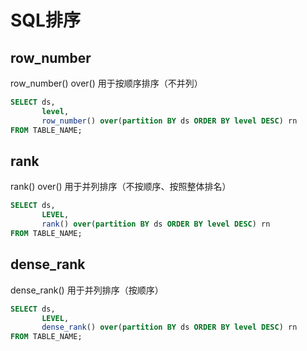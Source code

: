 # SQL排序

## row_number
row_number() over() 用于按顺序排序（不并列）
```sql
SELECT ds,
       level,
       row_number() over(partition BY ds ORDER BY level DESC) rn
FROM TABLE_NAME;
```

## rank
rank() over() 用于并列排序（不按顺序、按照整体排名）
```sql
SELECT ds,
       LEVEL,
       rank() over(partition BY ds ORDER BY level DESC) rn
FROM TABLE_NAME;

```

## dense_rank
dense_rank() 用于并列排序（按顺序）
```sql
SELECT ds,
       LEVEL,
       dense_rank() over(partition BY ds ORDER BY level DESC) rn
FROM TABLE_NAME;
```